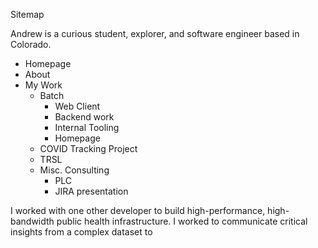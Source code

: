 Sitemap

Andrew is a curious student, explorer, and software engineer based in Colorado.

- Homepage
- About
- My Work
  - Batch
    - Web Client
    - Backend work
    - Internal Tooling
    - Homepage
  - COVID Tracking Project
  - TRSL
  - Misc. Consulting
    - PLC
    - JIRA presentation

I worked with one other developer to build high-performance, high-bandwidth public health infrastructure. I worked to communicate critical insights from a complex dataset to 
